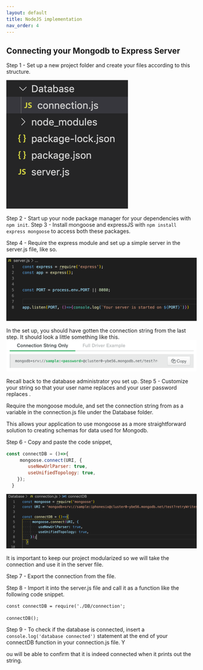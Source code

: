 ```yaml
---
layout: default
title: NodeJS implementation
nav_order: 4
---
```

## Connecting your Mongodb to Express Server

Step 1 - Set up a new project folder and create your files according to this structure. 

![fileorder](https://github.com/eswong610/user-guide-docs/blob/gh-pages/assets/images/fileorder.png?raw=true)

Step 2 - Start up your node package manager for your dependencies with `npm init`. 
Step 3 - Install mongoose and expressJS with `npm install express mongoose` to access both these packages.

Step 4 - Require the express module and set up a simple server in the server.js file, like so. 

![server](https://github.com/eswong610/user-guide-docs/blob/gh-pages/assets/images/server.png?raw=true)

In the set up, you should have gotten the connection string from the last step. It should look a little something like this.
![connectstr](https://github.com/eswong610/user-guide-docs/blob/gh-pages/assets/images/connectstring.png?raw=true)

Recall back to the database administrator you set up. 
Step 5 - Customize your string so that your user name replaces <sample> and your user password replaces <password>.

Require the mongoose module, and set the connection string from as a variable in the connection.js file under the Database folder. 

This allows your application to use mongoose as a more straightforward solution to creating schemas for data used for Mongodb.

Step 6 - Copy and paste the code snippet, 

```javascript
const connectDB = ()=>{
     mongoose.connect(URI, {
        useNewUrlParser: true,
        useUnifiedTopology: true,
    });
  }
 ```
 
![mongooseconnect](https://github.com/eswong610/user-guide-docs/blob/gh-pages/assets/images/connectdb.png?raw=true)

It is important to keep our project modularized so we will take the connection and use it in the server file. 

Step 7 - Export the connection from the file. 

Step 8 - Import it into the server.js file and call it as a function like the following code snippet. 
```
const connectDB = require('./DB/connection';

connectDB();
```
Step 9 - To check if the database is connected, insert a `console.log('database connected')` statement at the end of your connectDB function in your connection.js file. Y

ou will be able to confirm that it is indeed connected when it prints out the string.
